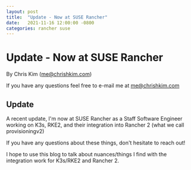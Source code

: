 ```yaml
---
layout: post
title:  "Update - Now at SUSE Rancher"
date:   2021-11-16 12:00:00 -0800
categories: rancher suse
---
```

#  Update - Now at SUSE Rancher

By Chris Kim (me@chrishkim.com)

If you have any questions feel free to e-mail me at [me@chrishkim.com](mailto:me@chrishkim.com)

## Update

A recent update, I'm now at SUSE Rancher as a Staff Software Engineer working on K3s, RKE2, and their integration into Rancher 2 (what we call provisioningv2)

If you have any questions about these things, don't hesitate to reach out!

I hope to use this blog to talk about nuances/things I find with the integration work for K3s/RKE2 and Rancher 2.